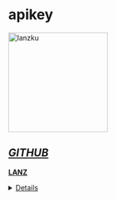 # apikey
<p align=left>
<img  alt=lanzku  src=https://user-images.githubusercontent.com/76142260/110571814-2708dd00-8193-11eb-8ae5-6cfa612106cb.png widht=150 height=200>
<a href=github.com/lanzku278 />
  </img>
  </p>
  
*GITHUB*
-----
**LANZ**

<details>  
Donasi di : [***DONASI***](trakteer.id/lanz)
Facebook kami : [***FACEBOOK***](facebook.com/vian.lanz)
Kunjungi Web kami : [***WEBSITE***](lanz.tech)
</details>
